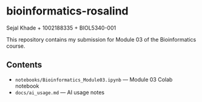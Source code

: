 # bioinformatics-rosalind

Sejal Khade + 1002188335 + BIOL5340-001

This repository contains my submission for Module 03 of the Bioinformatics course.

## Contents
- `notebooks/Bioinformatics_Module03.ipynb` — Module 03 Colab notebook  
- `docs/ai_usage.md` — AI usage notes


